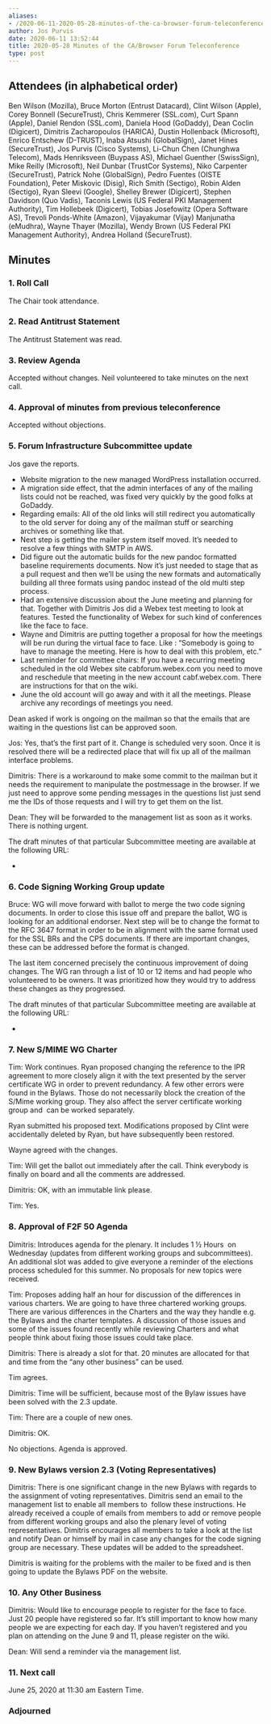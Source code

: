 ```yaml
---
aliases:
- /2020-06-11-2020-05-28-minutes-of-the-ca-browser-forum-teleconference/
author: Jos Purvis
date: 2020-06-11 13:52:44
title: 2020-05-28 Minutes of the CA/Browser Forum Teleconference
type: post
---
```


## Attendees (in alphabetical order) 

Ben Wilson (Mozilla), Bruce Morton (Entrust Datacard), Clint Wilson (Apple), Corey Bonnell (SecureTrust), Chris Kemmerer (SSL.com), Curt Spann (Apple), Daniel Rendon (SSL.com), Daniela Hood (GoDaddy), Dean Coclin (Digicert), Dimitris Zacharopoulos (HARICA), Dustin Hollenback (Microsoft), Enrico Entschew (D-TRUST), Inaba Atsushi (GlobalSign), Janet Hines (SecureTrust), Jos Purvis (Cisco Systems), Li-Chun Chen (Chunghwa Telecom), Mads Henriksveen (Buypass AS), Michael Guenther (SwissSign), Mike Reilly (Microsoft), Neil Dunbar (TrustCor Systems), Niko Carpenter (SecureTrust), Patrick Nohe (GlobalSign), Pedro Fuentes (OISTE Foundation), Peter Miskovic (Disig), Rich Smith (Sectigo), Robin Alden (Sectigo), Ryan Sleevi (Google), Shelley Brewer (Digicert), Stephen Davidson (Quo Vadis), Taconis Lewis (US Federal PKI Management Authority), Tim Hollebeek (Digicert), Tobias Josefowitz (Opera Software AS), Trevoli Ponds-White (Amazon), Vijayakumar (Vijay) Manjunatha (eMudhra), Wayne Thayer (Mozilla), Wendy Brown (US Federal PKI Management Authority), Andrea Holland (SecureTrust).

## Minutes 

### 1. Roll Call 

The Chair took attendance.

### 2. Read Antitrust Statement 

The Antitrust Statement was read.

### 3. Review Agenda 

Accepted without changes. Neil volunteered to take minutes on the next call.

### 4. Approval of minutes from previous teleconference 

Accepted without objections.

### 5. Forum Infrastructure Subcommittee update 

Jos gave the reports.

- Website migration to the new managed WordPress installation occurred.
- A migration side effect, that the admin interfaces of any of the mailing lists could not be reached, was fixed very quickly by the good folks at GoDaddy.
- Regarding emails: All of the old links will still redirect you automatically to the old server for doing any of the mailman stuff or searching archives or something like that.
- Next step is getting the mailer system itself moved. It’s needed to resolve a few things with SMTP in AWS.
- Did figure out the automatic builds for the new pandoc formatted baseline requirements documents. Now it’s just needed to stage that as a pull request and then we’ll be using the new formats and automatically building all three formats using pandoc instead of the old multi step process.
- Had an extensive discussion about the June meeting and planning for that. Together with Dimitris Jos did a Webex test meeting to look at features. Tested the functionality of Webex for such kind of conferences like the face to face.
- Wayne and Dimitris are putting together a proposal for how the meetings will be run during the virtual face to face. Like : “Somebody is going to have to manage the meeting. Here is how to deal with this problem, etc.”
- Last reminder for committee chairs: If you have a recurring meeting scheduled in the old Webex site cabforum.webex.com you need to move and reschedule that meeting in the new account cabf.webex.com. There are instructions for that on the wiki.
- June the old account will go away and with it all the meetings. Please archive any recordings of meetings you need.

Dean asked if work is ongoing on the mailman so that the emails that are waiting in the questions list can be approved soon.

Jos: Yes, that’s the first part of it. Change is scheduled very soon. Once it is resolved there will be a redirected place that will fix up all of the mailman interface problems.

Dimitris: There is a workaround to make some commit to the mailman but it needs the requirement to manipulate the postmessage in the browser. If we just need to approve some pending messages in the questions list just send me the IDs of those requests and I will try to get them on the list.

Dean: They will be forwarded to the management list as soon as it works. There is nothing urgent.

The draft minutes of that particular Subcommittee meeting are available at the following URL:

-

### 6. Code Signing Working Group update 

Bruce: WG will move forward with ballot to merge the two code signing documents. In order to close this issue off and prepare the ballot, WG is looking for an additional endorser. Next step will be to change the format to the RFC 3647 format in order to be in alignment with the same format used for the SSL BRs and the CPS documents. If there are important changes, these can be addressed before the format is changed.

The last item concerned precisely the continuous improvement of doing changes. The WG ran through a list of 10 or 12 items and had people who volunteered to be owners. It was prioritized how they would try to address these changes as they progressed.

The draft minutes of that particular Subcommittee meeting are available at the following URL:

-

### 7. New S/MIME WG Charter 

Tim: Work continues. Ryan proposed changing the reference to the IPR agreement to more closely align it with the text presented by the server certificate WG in order to prevent redundancy. A few other errors were found in the Bylaws. Those do not necessarily block the creation of the S/Mime working group. They also affect the server certificate working group and  can be worked separately.

Ryan submitted his proposed text. Modifications proposed by Clint were accidentally deleted by Ryan, but have subsequently been restored.

Wayne agreed with the changes.

Tim: Will get the ballot out immediately after the call. Think everybody is finally on board and all the comments are addressed.

Dimitris: OK, with an immutable link please.

Tim: Yes.

### 8. Approval of F2F 50 Agenda 

Dimitris: Introduces agenda for the plenary. It includes 1 ½ Hours  on Wednesday (updates from different working groups and subcommittees). An additional slot was added to give everyone a reminder of the elections process scheduled for this summer. No proposals for new topics were received.

Tim: Proposes adding half an hour for discussion of the differences in various charters. We are going to have three chartered working groups. There are various differences in the Charters and the way they handle e.g. the Bylaws and the charter templates. A discussion of those issues and some of the issues found recently while reviewing Charters and what people think about fixing those issues could take place.

Dimitris: There is already a slot for that. 20 minutes are allocated for that and time from the “any other business” can be used.

Tim agrees.

Dimitris: Time will be sufficient, because most of the Bylaw issues have been solved with the 2.3 update.

Tim: There are a couple of new ones.

Dimitris: OK.

No objections. Agenda is approved.

### 9. New Bylaws version 2.3 (Voting Representatives) 

Dimitris: There is one significant change in the new Bylaws with regards to the assignment of voting representatives. Dimitris send an email to the management list to enable all members to  follow these instructions. He already received a couple of emails from members to add or remove people from different working groups and also the plenary level of voting representatives. Dimitris encourages all members to take a look at the list and notify Dean or himself by mail in case any changes for the code signing group are necessary. These updates will be added to the spreadsheet.

Dimitris is waiting for the problems with the mailer to be fixed and is then going to update the Bylaws PDF on the website.

### 10. Any Other Business 

Dimitris: Would like to encourage people to register for the face to face. Just 20 people have registered so far. It’s still important to know how many people we are expecting for each day. If you haven’t registered and you plan on attending on the June 9 and 11, please register on the wiki.

Dean: Will send a reminder via the management list.

### 11. Next call 

June 25, 2020 at 11:30 am Eastern Time.

### Adjourned